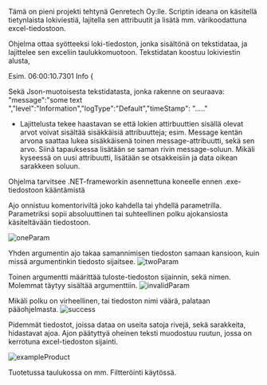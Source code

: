 Tämä on pieni projekti tehtynä Genretech Oy:lle. Scriptin ideana on käsitellä tietynlaista lokiviestiä, lajitella sen attribuutit ja lisätä mm. värikoodattuna excel-tiedostoon.

Ohjelma ottaa syötteeksi loki-tiedoston, jonka sisältönä on tekstidataa, ja lajittelee sen exceliin taulukkomuotoon.
Tekstidatan koostuu lokiviestin alusta, 

Esim. 06:00:10.7301 Info {

Sekä Json-muotoisesta tekstidatasta, jonka rakenne on seuraava: 
"message":"some text ","level":"Information","logType":"Default","timeStamp": "....."

- Lajittelusta tekee haastavan se että lokien attirbuuttien sisällä olevat arvot voivat sisältää sisäkkäisiä attribuutteja; esim. Message kentän arvona saattaa lukea sisäkkäisenä toinen message-attribuutti, sekä sen arvo. Siinä tapauksessa lisätään se saman rivin message-soluun. Mikäli kyseessä on uusi attribuutti, lisätään se otsakkeisiin ja data oikean sarakkeen soluun. 

Ohjelma tarvitsee .NET-frameworkin asennettuna koneelle ennen .exe-tiedostoon kääntämistä

Ajo onnistuu komentoriviltä joko kahdella tai yhdellä parametrilla. 
Parametriksi sopii absoluuttinen tai suhteellinen polku ajokansiosta käsiteltävään tiedostoon.

![oneParam](https://user-images.githubusercontent.com/74860432/172547013-c6f821bf-1409-4879-901d-b9e4031cad97.png)

Yhden argumentin ajo takaa samannimisen tiedoston samaan kansioon, kuin missä argumentinkin tiedosto sijaitsee.
![twoParam](https://user-images.githubusercontent.com/74860432/172547017-4ed42224-029d-435b-b2e0-1c19a75f042d.png)

Toinen argumentti määrittää tuloste-tiedoston sijainnin, sekä nimen. Molemmat täytyy sisältää argumenttiin.
![invalidParam](https://user-images.githubusercontent.com/74860432/172547022-0ea5a975-2547-4213-9d5d-05fda1d4eb09.png)

Mikäli polku on virheellinen, tai tiedoston nimi väärä, palataan pääohjelmasta.
![success](https://user-images.githubusercontent.com/74860432/172547028-f229ba73-ac18-4c4c-903b-5a540c553528.png)

Pidemmät tiedostot, joissa dataa on useita satoja rivejä, sekä sarakkeita, hidastavat ajoa. 
Ajon päätyttyä oheinen teksti  muodostuu ruutun, jossa on kerrotuna excel-tiedoston sijainti.

![exampleProduct](https://user-images.githubusercontent.com/74860432/172547035-e4f47ad2-d4c8-4d12-9ab8-f2e0d3320e25.png)

Tuotetussa taulukossa on mm. Filtteröinti käytössä.
